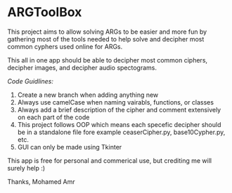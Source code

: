 # ARGToolBox
This project aims to allow solving ARGs to be easier and more fun by gathering most of the tools needed to help solve and decipher most common cyphers used online for ARGs.

This all in one app should be able to decipher most common ciphers, decipher images, and decipher audio spectograms.


*Code Guidlines:*
1. Create a new branch when adding anything new
2. Always use camelCase when naming vairabls, functions, or classes
3. Always add a brief description of the cipher and comment extensively on each part of the code
4. This project follows OOP which means each specefic decipher should be in a standalone file fore example ceaserCipher.py, base10Cypher.py, etc.
5. GUI can only be made using Tkinter

This app is free for personal and commerical use, but crediting me will surely help :)

Thanks,
Mohamed Amr
